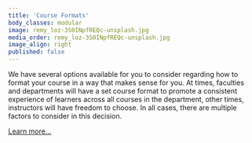 ```yaml
---
title: 'Course Formats'
body_classes: modular
image: remy_loz-3S0INpfREQc-unsplash.jpg
media_order: remy_loz-3S0INpfREQc-unsplash.jpg
image_align: right
published: false
---
```


We have several options available for you to consider regarding how to format your course in a way that makes sense for you. At times, faculties and departments will have a set course format to promote a consistent experience of learners across all courses in the department, other times, instructors will have freedom to choose. In all cases, there are multiple factors to consider in this decision.

[Learn more...](https://multi-access.twu.ca/learning-design/format?classes=btn,mt-4,w-content,block)
